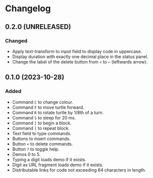 Changelog
=========

0.2.0 (UNRELEASED)
------------------

### Changed

- Apply text-transform to input field to display code in uppercase.
- Display duration with exactly one decimal place in the status panel.
- Change the label of the delete button from `<` to `←` (leftwards arrow).


0.1.0 (2023-10-28)
------------------

### Added

- Command `C` to change colour.
- Command `F` to move turtle forward.
- Command `R` to rotate turtle by 1/8th of a turn.
- Command `S` to sleep for 20 ms.
- Command `[` to begin a block.
- Command `]` to repeat block.
- Text field to type commands.
- Buttons to insert commands.
- Button `<` to delete commands.
- Button `?` to toggle help.
- Demos 0 to 5.
- Typing a digit loads demo if it exists.
- Digit as URL fragment loads demo if it exists.
- Distributable links for code not exceeding 64 characters in length.
